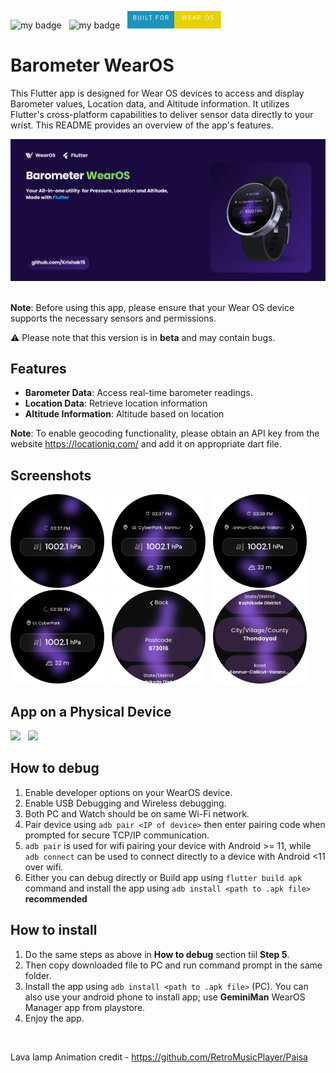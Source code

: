 ![my badge](https://img.shields.io/badge/Made%20with-Flutter-blue?style=for-the-badge&logo=flutter)  &nbsp; ![my badge](https://img.shields.io/github/last-commit/Krishak15/Barometer-WearOS/main?style=for-the-badge) &nbsp; <img src="screenshots/photos/badge.svg" width="150"  />

# Barometer WearOS

This Flutter app is designed for Wear OS devices to access and display Barometer values, Location data, and Altitude information. It utilizes Flutter's cross-platform capabilities to deliver sensor data directly to your wrist. This README provides an overview of the app's features.
&nbsp;
<div id="image-container">
  <img src="screenshots/WearOS.-poster-new.png" alt="Poster">
</div>
&nbsp;
&nbsp;

**Note**: Before using this app, please ensure that your Wear OS device supports the necessary sensors and permissions.

⚠️ Please note that this version is in **beta** and may contain bugs.
&nbsp;
## Features

- **Barometer Data**: Access real-time barometer readings.
- **Location Data**: Retrieve location information
- **Altitude Information**: Altitude based on location

**Note**: To enable geocoding functionality, please obtain an API key from the website https://locationiq.com/ and add it on appropriate dart file.

## Screenshots

<img src="screenshots/updated/img1.png" width="150"  /> &nbsp; <img src="screenshots/updated/img2.png" width="150"/>  &nbsp;
<img src="screenshots/updated/img3.png" width="150"/> &nbsp; <img src="screenshots/updated/img4.png" width="150"/> 
&nbsp; <img src="screenshots/updated/img5.png" width="150"/> &nbsp; <img src="screenshots/updated/img6.png" width="150"/> 

## App on a Physical Device

<div id="image-container">
<img src="screenshots/photos/bimg1.jpg" width="300"/> &nbsp;  <img src="screenshots/photos/bimg2.jpg" width="300"/> &nbsp;  </div>







## How to debug

1) Enable developer options on your WearOS device.
2) Enable USB Debugging and Wireless debugging.
3) Both PC and Watch should be on same Wi-Fi network.
4) Pair device using ```adb pair <IP of device>``` then enter pairing code when prompted for secure TCP/IP communication.
5) ```adb pair``` is used for wifi pairing your device with Android >= 11, while ```adb connect``` can be used to connect directly to a device with Android <11 over wifi.
6) Either you can debug directly or Build app using ```flutter build apk``` command and install the app using ```adb install <path to .apk file>``` **recommended**

## How to install

1) Do the same steps as above in **How to debug** section tiil **Step 5**.
2) Then copy downloaded file to PC and run command prompt in the same folder. 
3) Install the app using ```adb install <path to .apk file>``` (PC). You can also use your android phone to install app; use **GeminiMan** WearOS Manager app from playstore.
4) Enjoy the app.

   
   

  
&nbsp;
&nbsp;

Lava lamp Animation credit - https://github.com/RetroMusicPlayer/Paisa


